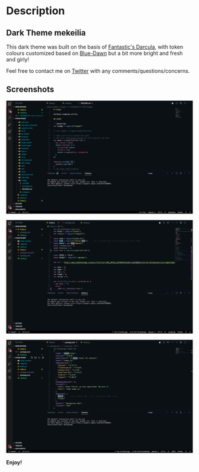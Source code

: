 # Description
## Dark Theme mekeilia

This dark theme was built on the basis of [Fantastic's Darcula](https://marketplace.visualstudio.com/items?itemName=sldobri.daily), with token colours customized based on [Blue-Dawn](https://colorsublime.github.io/themes/BlueDawn/) but a bit more bright and fresh and girly!

Feel free to contact me on [Twitter](https://www.twitter.com/JaniquekaJohn) with any comments/questions/concerns.



## Screenshots

![Screenshot Readme File](./themes/images/screenshot1.png)

![Screenshot JS File](./themes/images/screenshot2.png)

![Screenshot JSON file](./themes/images/screenshot3.png)


**Enjoy!**
